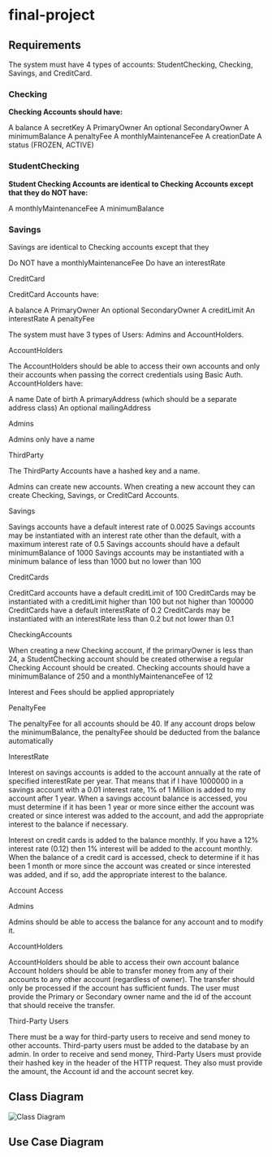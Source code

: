# final-project

<h2>Requirements</h2>

The system must have 4 types of accounts: StudentChecking, Checking, Savings, and CreditCard.

<h3>Checking</h3>


<b>Checking Accounts should have:</b>

A balance
A secretKey
A PrimaryOwner
An optional SecondaryOwner
A minimumBalance
A penaltyFee
A monthlyMaintenanceFee
A creationDate
A status (FROZEN, ACTIVE)

<h3>StudentChecking</h3>


<b>Student Checking Accounts are identical to Checking Accounts except that they do NOT have:</b>

A monthlyMaintenanceFee
A minimumBalance

<h3>Savings</h3>


Savings are identical to Checking accounts except that they

Do NOT have a monthlyMaintenanceFee
Do have an interestRate

CreditCard


CreditCard Accounts have:

A balance
A PrimaryOwner
An optional SecondaryOwner
A creditLimit
An interestRate
A penaltyFee

The system must have 3 types of Users: Admins and AccountHolders.

AccountHolders


The AccountHolders should be able to access their own accounts and only their accounts when passing the correct credentials using Basic Auth. AccountHolders have:

A name
Date of birth
A primaryAddress (which should be a separate address class)
An optional mailingAddress

Admins


Admins only have a name


ThirdParty


The ThirdParty Accounts have a hashed key and a name.


Admins can create new accounts. When creating a new account they can create Checking, Savings, or CreditCard Accounts.

Savings


Savings accounts have a default interest rate of 0.0025
Savings accounts may be instantiated with an interest rate other than the default, with a maximum interest rate of 0.5
Savings accounts should have a default minimumBalance of 1000
Savings accounts may be instantiated with a minimum balance of less than 1000 but no lower than 100

CreditCards


CreditCard accounts have a default creditLimit of 100
CreditCards may be instantiated with a creditLimit higher than 100 but not higher than 100000
CreditCards have a default interestRate of 0.2
CreditCards may be instantiated with an interestRate less than 0.2 but not lower than 0.1

CheckingAccounts


When creating a new Checking account, if the primaryOwner is less than 24, a StudentChecking account should be created otherwise a regular Checking Account should be created.
Checking accounts should have a minimumBalance of 250 and a monthlyMaintenanceFee of 12

Interest and Fees should be applied appropriately

PenaltyFee


The penaltyFee for all accounts should be 40.
If any account drops below the minimumBalance, the penaltyFee should be deducted from the balance automatically

InterestRate


Interest on savings accounts is added to the account annually at the rate of specified interestRate per year. That means that if I have 1000000 in a savings account with a 0.01 interest rate, 1% of 1 Million is added to my account after 1 year. When a savings account balance is accessed, you must determine if it has been 1 year or more since either the account was created or since interest was added to the account, and add the appropriate interest to the balance if necessary.

Interest on credit cards is added to the balance monthly. If you have a 12% interest rate (0.12) then 1% interest will be added to the account monthly. When the balance of a credit card is accessed, check to determine if it has been 1 month or more since the account was created or since interested was added, and if so, add the appropriate interest to the balance.


Account Access

Admins


Admins should be able to access the balance for any account and to modify it.

AccountHolders


AccountHolders should be able to access their own account balance
Account holders should be able to transfer money from any of their accounts to any other account (regardless of owner). The transfer should only be processed if the account has sufficient funds. The user must provide the Primary or Secondary owner name and the id of the account that should receive the transfer.

Third-Party Users


There must be a way for third-party users to receive and send money to other accounts.
Third-party users must be added to the database by an admin.
In order to receive and send money, Third-Party Users must provide their hashed key in the header of the HTTP request. They also must provide the amount, the Account id and the account secret key.

<h2>Class Diagram</h2>

![Class Diagram](https://user-images.githubusercontent.com/108625085/196240022-c713b314-8a56-44b1-9ac7-1022183c5328.png)

<h2>Use Case Diagram</h2>
